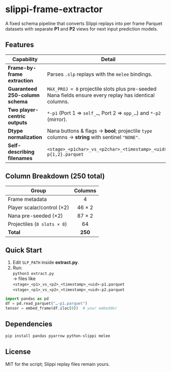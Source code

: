 # slippi-frame-extractor

A fixed schema pipeline that converts Slippi replays into per frame Parquet datasets with separate **P1** and **P2** views for next input prediction models.

## Features

| Capability | Detail |
|------------|--------|
| **Frame-by-frame extraction** | Parses `.slp` replays with the `melee` bindings. |
| **Guaranteed 250-column schema** | `MAX_PROJ = 8` projectile slots plus pre-seeded Nana fields ensure every replay has identical columns. |
| **Two player-centric outputs** | `*-p1` (Port 1 ⇒ `self_…`, Port 2 ⇒ `opp_…`) and `*-p2` (mirror). |
| **Dtype normalization** | Nana buttons & flags → **bool**; projectile `type` columns → **string** with sentinel `"NONE"`. |
| **Self-describing filenames** | `<stage>_<p1char>_vs_<p2char>_<timestamp>_<uid>-p{1,2}.parquet` |

## Column Breakdown (250 total)

| Group | Columns |
|-------|:------:|
| Frame metadata | 4 |
| Player scalar/control (×2) | 46 × 2 |
| Nana pre-seeded (×2) | 87 × 2 |
| Projectiles (`8 slots × 8`) | 64 |
| **Total** | **250** |

## Quick Start

1. Edit `SLP_PATH` inside **extract.py**.  
2. Run:  
   `python3 extract.py`  
   → files like  
   `<stage>_<p1>_vs_<p2>_<timestamp>_<uid>-p1.parquet`  
   `<stage>_<p1>_vs_<p2>_<timestamp>_<uid>-p2.parquet`

```python
import pandas as pd
df = pd.read_parquet("…-p1.parquet")
tensor = embed_frame(df.iloc[0])  # your embedder
```

## Dependencies

```bash
pip install pandas pyarrow python-slippi melee
```

## License

MIT for the script; Slippi replay files remain yours.

